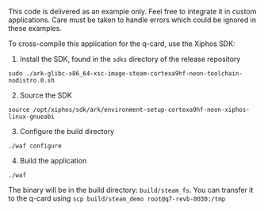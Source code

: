 This code is delivered as an example only. Feel free to integrate it in custom applications. Care must be taken to handle errors which could be ignored in these examples.

To cross-compile this application for the q-card, use the Xiphos SDK:

1. Install the SDK, found in the `sdks` directory of the release repository
```
sudo ./ark-glibc-x86_64-xsc-image-steam-cortexa9hf-neon-toolchain-nodistro.0.sh
```

2. Source the SDK
```
source /opt/xiphos/sdk/ark/environment-setup-cortexa9hf-neon-xiphos-linux-gnueabi
```

3. Configure the build directory
```
./waf configure
```

4. Build the application
```
./waf
```

The binary will be in the build directory: `build/steam_fs`. You can transfer it to the q-card using `scp build/steam_demo root@q7-revb-8030:/tmp`
